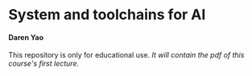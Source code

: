 # System and toolchains for AI
#### Daren Yao
This repository is only for educational use. *It will contain the pdf of this course's first lecture.*
